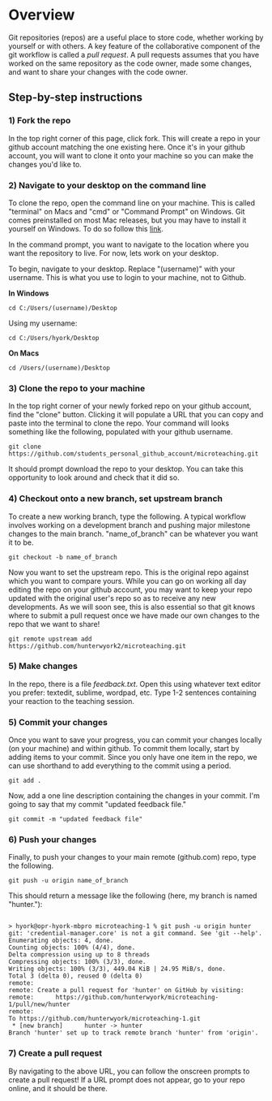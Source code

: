 # Overview

Git repositories (repos) are a useful place to store code, whether working by yourself or with others. A key feature of the collaborative component of the git workflow is called a *pull request*. A pull requests assumes that you have worked on the same repository as the code owner, made some changes, and want to share your changes with the code owner. 

## Step-by-step instructions

### 1) Fork the repo

In the top right corner of this page, click fork. This will create a repo in your github account matching the one existing here. Once it's in your github account, you will want to clone it onto your machine so you can make the changes you'd like to.

### 2) Navigate to your desktop on the command line

To clone the repo, open the command line on your machine. This is called "terminal" on Macs and "cmd" or "Command Prompt" on Windows. Git comes preinstalled on most Mac releases, but you may have to install it yourself on Windows. To do so follow this [link](https://git-scm.com/download/win). 

In the command prompt, you want to navigate to the location where you want the repository to live. For now, lets work on your desktop. 

To begin, navigate to your desktop. Replace "(username)" with your username. This is what you use to login to your machine, not to Github.

**In Windows**
```
cd C:/Users/(username)/Desktop
```
Using my username:
```
cd C:/Users/hyork/Desktop
```

**On Macs**
```
cd /Users/(username)/Desktop
```

### 3) Clone the repo to your machine

In the top right corner of your newly forked repo on your github account, find the "clone" button. Clicking it will populate a URL that you can copy and paste into the terminal to clone the repo. Your command will looks something like the following, populated with your github username.

```
git clone https://github.com/students_personal_github_account/microteaching.git
```

It should prompt download the repo to your desktop. You can take this opportunity to look around and check that it did so.

### 4) Checkout onto a new branch, set upstream branch

To create a new working branch, type the following. A typical workflow involves working on a development branch and pushing major milestone changes to the main branch. "name_of_branch" can be whatever you want it to be.

```
git checkout -b name_of_branch
```

Now you want to set the upstream repo. This is the original repo against which you want to compare yours. While you can go on working all day editing the repo on your github account, you may want to keep your repo updated with the original user's repo so as to receive any new developments. As we will soon see, this is also essential so that git knows where to submit a pull request once we have made our own changes to the repo that we want to share!

```
git remote upstream add https://github.com/hunterwyork2/microteaching.git
```


### 5) Make changes

In the repo, there is a file _feedback.txt_. Open this using whatever text editor you prefer: textedit, sublime, wordpad, etc. Type 1-2 sentences containing your reaction to the teaching session.

### 5) Commit your changes

Once you want to save your progress, you can commit your changes locally (on your machine) and within github. To commit them locally, start by adding items to your commit. Since you only have one item in the repo, we can use shorthand to add everything to the commit using a period.

```
git add .
```

Now, add a one line description containing the changes in your commit. I'm going to say that my commit "updated feedback file."

```
git commit -m "updated feedback file"
```

### 6) Push your changes

Finally, to push your changes to your main remote (github.com) repo, type the following. 

```
git push -u origin name_of_branch
```

This should return a message like the following (here, my branch is named "hunter."):

```

> hyork@opr-hyork-mbpro microteaching-1 % git push -u origin hunter
git: 'credential-manager.core' is not a git command. See 'git --help'.
Enumerating objects: 4, done.
Counting objects: 100% (4/4), done.
Delta compression using up to 8 threads
Compressing objects: 100% (3/3), done.
Writing objects: 100% (3/3), 449.04 KiB | 24.95 MiB/s, done.
Total 3 (delta 0), reused 0 (delta 0)
remote: 
remote: Create a pull request for 'hunter' on GitHub by visiting:
remote:      https://github.com/hunterwyork/microteaching-1/pull/new/hunter
remote: 
To https://github.com/hunterwyork/microteaching-1.git
 * [new branch]      hunter -> hunter
Branch 'hunter' set up to track remote branch 'hunter' from 'origin'.

```

### 7) Create a pull request

By navigating to the above URL, you can follow the onscreen prompts to create a pull request! If a URL prompt does not appear, go to your repo online, and it should be there.

